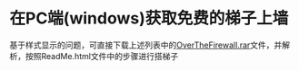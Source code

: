 # 在PC端(windows)获取免费的梯子上墙 
基于样式显示的问题，可直接下载上述列表中的<a href="">OverTheFirewall.rar</a>文件，并解析，按照ReadMe.html文件中的步骤进行搭梯子
